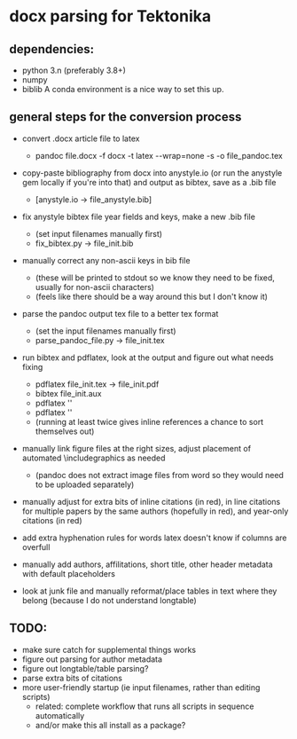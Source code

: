 # docx parsing for Tektonika

## dependencies:
- python 3.n (preferably 3.8+)
- numpy
- biblib
A conda environment is a nice way to set this up.


## general steps for the conversion process
- convert .docx article file to latex
    - pandoc file.docx -f docx -t latex --wrap=none -s -o file_pandoc.tex

- copy-paste bibliography from docx into anystyle.io (or run the anystyle gem locally if you're into that) and output as bibtex, save as a .bib file
    - [anystyle.io -> file_anystyle.bib]

- fix anystyle bibtex file year fields and keys, make a new .bib file
    - (set input filenames manually first)
    - fix_bibtex.py -> file_init.bib

- manually correct any non-ascii keys in bib file 
    - (these will be printed to stdout so we know they need to be fixed, usually for non-ascii characters)
    - (feels like there should be a way around this but I don't know it)

- parse the pandoc output tex file to a better tex format
    - (set the input filenames manually first)
    - parse_pandoc_file.py -> file_init.tex

- run bibtex and pdflatex, look at the output and figure out what needs fixing
    - pdflatex file_init.tex -> file_init.pdf
    - bibtex file_init.aux
    - pdflatex ''
    - pdflatex ''
    - (running at least twice gives inline references a chance to sort themselves out)

- manually link figure files at the right sizes, adjust placement of automated \includegraphics as needed
    - (pandoc does not extract image files from word so they would need to be uploaded separately)
- manually adjust for extra bits of inline citations (in red), in line citations for multiple papers by the same authors (hopefully in red), and year-only citations (in red)
- add extra hyphenation rules for words latex doesn't know if columns are overfull
- manually add authors, affilitations, short title, other header metadata with default placeholders
- look at junk file and manually reformat/place tables in text where they belong (because I do not understand longtable)


## TODO: 
- make sure catch for supplemental things works
- figure out parsing for author metadata
- figure out longtable/table parsing?
- parse extra bits of citations
- more user-friendly startup (ie input filenames, rather than editing scripts)
    - related: complete workflow that runs all scripts in sequence automatically
    - and/or make this all install as a package?

